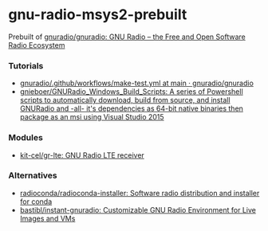 gnu-radio-msys2-prebuilt
========================
Prebuilt of [gnuradio/gnuradio: GNU Radio – the Free and Open Software Radio Ecosystem](https://github.com/gnuradio/gnuradio)

### Tutorials
- [gnuradio/.github/workflows/make-test.yml at main · gnuradio/gnuradio](https://github.com/gnuradio/gnuradio/blob/main/.github/workflows/make-test.yml)
- [gnieboer/GNURadio_Windows_Build_Scripts: A series of Powershell scripts to automatically download, build from source, and install GNURadio and -all- it's dependencies as 64-bit native binaries then package as an msi using Visual Studio 2015](https://github.com/gnieboer/gnuradio_windows_build_scripts)

### Modules
- [kit-cel/gr-lte: GNU Radio LTE receiver](https://github.com/kit-cel/gr-lte)

### Alternatives
- [radioconda/radioconda-installer: Software radio distribution and installer for conda](https://github.com/radioconda/radioconda-installer)
- [bastibl/instant-gnuradio: Customizable GNU Radio Environment for Live Images and VMs](https://github.com/bastibl/instant-gnuradio)

